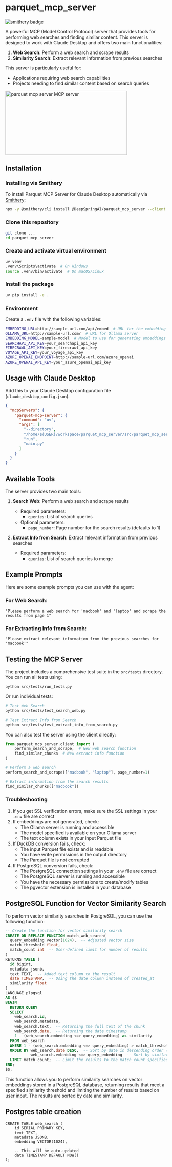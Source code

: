 # parquet_mcp_server
[![smithery badge](https://smithery.ai/badge/@DeepSpringAI/parquet_mcp_server)](https://smithery.ai/server/@DeepSpringAI/parquet_mcp_server)

A powerful MCP (Model Control Protocol) server that provides tools for performing web searches and finding similar content. This server is designed to work with Claude Desktop and offers two main functionalities:

1. **Web Search**: Perform a web search and scrape results
2. **Similarity Search**: Extract relevant information from previous searches

This server is particularly useful for:
- Applications requiring web search capabilities
- Projects needing to find similar content based on search queries

<a href="https://glama.ai/mcp/servers/@DeepSpringAI/parquet_mcp_server">
  <img width="380" height="200" src="https://glama.ai/mcp/servers/@DeepSpringAI/parquet_mcp_server/badge" alt="parquet mcp server MCP server" />
</a>

## Installation

### Installing via Smithery

To install Parquet MCP Server for Claude Desktop automatically via [Smithery](https://smithery.ai/server/@DeepSpringAI/parquet_mcp_server):

```bash
npx -y @smithery/cli install @DeepSpringAI/parquet_mcp_server --client claude
```

### Clone this repository

```bash
git clone ...
cd parquet_mcp_server
```

### Create and activate virtual environment

```bash
uv venv
.venv\Scripts\activate  # On Windows
source .venv/bin/activate  # On macOS/Linux
```

### Install the package

```bash
uv pip install -e .
```

### Environment

Create a `.env` file with the following variables:

```bash
EMBEDDING_URL=http://sample-url.com/api/embed  # URL for the embedding service
OLLAMA_URL=http://sample-url.com/  # URL for Ollama server
EMBEDDING_MODEL=sample-model  # Model to use for generating embeddings
SEARCHAPI_API_KEY=your_searchapi_api_key
FIRECRAWL_API_KEY=your_firecrawl_api_key
VOYAGE_API_KEY=your_voyage_api_key
AZURE_OPENAI_ENDPOINT=http://sample-url.com/azure_openai
AZURE_OPENAI_API_KEY=your_azure_openai_api_key
```

## Usage with Claude Desktop

Add this to your Claude Desktop configuration file (`claude_desktop_config.json`):

```json
{
  "mcpServers": {
    "parquet-mcp-server": {
      "command": "uv",
      "args": [
        "--directory",
        "/home/${USER}/workspace/parquet_mcp_server/src/parquet_mcp_server",
        "run",
        "main.py"
      ]
    }
  }
}
```

## Available Tools

The server provides two main tools:

1. **Search Web**: Perform a web search and scrape results
   - Required parameters:
     - `queries`: List of search queries
   - Optional parameters:
     - `page_number`: Page number for the search results (defaults to 1)

2. **Extract Info from Search**: Extract relevant information from previous searches
   - Required parameters:
     - `queries`: List of search queries to merge

## Example Prompts

Here are some example prompts you can use with the agent:

### For Web Search:
```
"Please perform a web search for 'macbook' and 'laptop' and scrape the results from page 1"
```

### For Extracting Info from Search:
```
"Please extract relevant information from the previous searches for 'macbook'"
```

## Testing the MCP Server

The project includes a comprehensive test suite in the `src/tests` directory. You can run all tests using:

```bash
python src/tests/run_tests.py
```

Or run individual tests:

```bash
# Test Web Search
python src/tests/test_search_web.py

# Test Extract Info from Search
python src/tests/test_extract_info_from_search.py
```

You can also test the server using the client directly:

```python
from parquet_mcp_server.client import (
    perform_search_and_scrape,  # New web search function
    find_similar_chunks  # New extract info function
)

# Perform a web search
perform_search_and_scrape(["macbook", "laptop"], page_number=1)

# Extract information from the search results
find_similar_chunks(["macbook"])
```

### Troubleshooting

1. If you get SSL verification errors, make sure the SSL settings in your `.env` file are correct
2. If embeddings are not generated, check:
   - The Ollama server is running and accessible
   - The model specified is available on your Ollama server
   - The text column exists in your input Parquet file
3. If DuckDB conversion fails, check:
   - The input Parquet file exists and is readable
   - You have write permissions in the output directory
   - The Parquet file is not corrupted
4. If PostgreSQL conversion fails, check:
   - The PostgreSQL connection settings in your `.env` file are correct
   - The PostgreSQL server is running and accessible
   - You have the necessary permissions to create/modify tables
   - The pgvector extension is installed in your database

## PostgreSQL Function for Vector Similarity Search

To perform vector similarity searches in PostgreSQL, you can use the following function:

```sql
-- Create the function for vector similarity search
CREATE OR REPLACE FUNCTION match_web_search(
  query_embedding vector(1024),  -- Adjusted vector size
  match_threshold float,
  match_count int  -- User-defined limit for number of results
)
RETURNS TABLE (
  id bigint,
  metadata jsonb,
  text TEXT,  -- Added text column to the result
  date TIMESTAMP,  -- Using the date column instead of created_at
  similarity float
)
LANGUAGE plpgsql
AS $$
BEGIN
  RETURN QUERY
  SELECT
    web_search.id,
    web_search.metadata,
    web_search.text,  -- Returning the full text of the chunk
    web_search.date,  -- Returning the date timestamp
    1 - (web_search.embedding <=> query_embedding) as similarity
  FROM web_search
  WHERE 1 - (web_search.embedding <=> query_embedding) > match_threshold
  ORDER BY web_search.date DESC,  -- Sort by date in descending order (newest first)
           web_search.embedding <=> query_embedding  -- Sort by similarity
  LIMIT match_count;  -- Limit the results to the match_count specified by the user
END;
$$;
```

This function allows you to perform similarity searches on vector embeddings stored in a PostgreSQL database, returning results that meet a specified similarity threshold and limiting the number of results based on user input. The results are sorted by date and similarity.



## Postgres table creation
```
CREATE TABLE web_search (
    id SERIAL PRIMARY KEY,
    text TEXT,
    metadata JSONB,
    embedding VECTOR(1024),

    -- This will be auto-updated
    date TIMESTAMP DEFAULT NOW()
);
```
